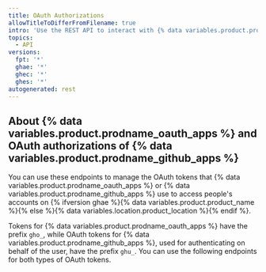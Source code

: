 ```yaml
---
title: OAuth Authorizations
allowTitleToDifferFromFilename: true
intro: 'Use the REST API to interact with {% data variables.product.prodname_oauth_apps %} and OAuth authorizations of {% data variables.product.prodname_github_apps %}'
topics:
  - API
versions:
  fpt: '*'
  ghae: '*'
  ghec: '*'
  ghes: '*'
autogenerated: rest
---
```


## About {% data variables.product.prodname_oauth_apps %} and OAuth authorizations of {% data variables.product.prodname_github_apps %}

You can use these endpoints to manage the OAuth tokens that {% data variables.product.prodname_oauth_apps %} or {% data variables.product.prodname_github_apps %} use to access people's accounts on {% ifversion ghae %}{% data variables.product.product_name %}{% else %}{% data variables.location.product_location %}{% endif %}.

Tokens for {% data variables.product.prodname_oauth_apps %} have the prefix `gho_`, while OAuth tokens for {% data variables.product.prodname_github_apps %}, used for authenticating on behalf of the user, have the prefix `ghu_`. You can use the following endpoints for both types of OAuth tokens. 

<!-- Content after this section is automatically generated -->